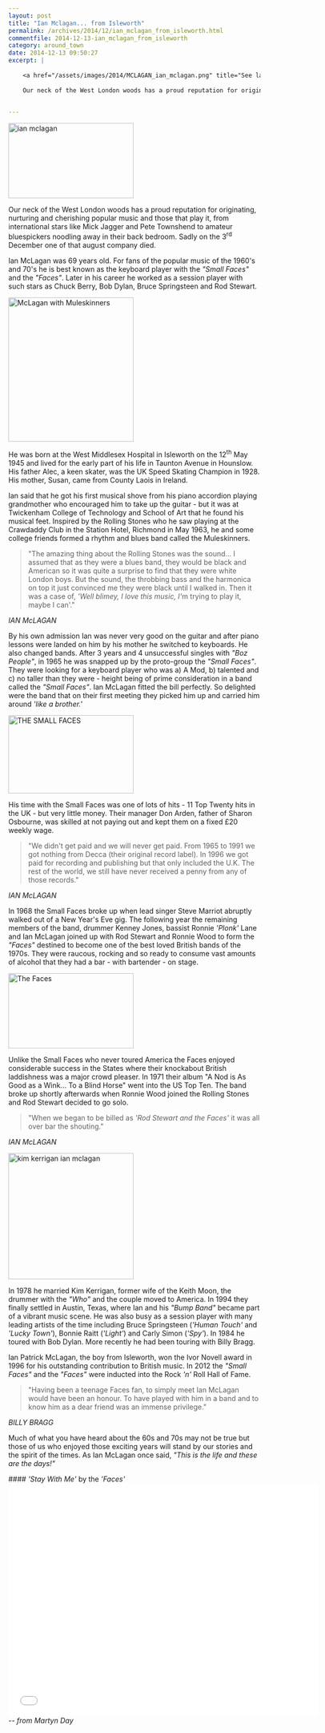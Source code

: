 ```yaml
---
layout: post
title: "Ian Mclagan... from Isleworth"
permalink: /archives/2014/12/ian_mclagan_from_isleworth.html
commentfile: 2014-12-13-ian_mclagan_from_isleworth
category: around_town
date: 2014-12-13 09:50:27
excerpt: |
    
    <a href="/assets/images/2014/MCLAGAN_ian_mclagan.png" title="See larger version of - ian mclagan"><img src="/assets/images/2014/MCLAGAN_ian_mclagan_thumb.png" width="150" height="90" alt="ian mclagan" class="photo right" /></a>
    
    Our neck of the West London woods has a proud reputation for originating, nurturing and cherishing popular music and those that play it, from international stars like Mick Jagger and Pete Townshend to amateur bluespickers noodling away in their back bedroom. Sadly on the 3<sup>rd</sup> December one of that august company died.
    

---
```


<a href="/assets/images/2014/MCLAGAN_ian_mclagan.png" title="See larger version of - ian mclagan"><img src="/assets/images/2014/MCLAGAN_ian_mclagan_thumb.png" width="250" height="150" alt="ian mclagan" class="photo right" /></a>

Our neck of the West London woods has a proud reputation for originating, nurturing and cherishing popular music and those that play it, from international stars like Mick Jagger and Pete Townshend to amateur bluespickers noodling away in their back bedroom. Sadly on the 3<sup>rd</sup> December one of that august company died.

Ian McLagan was 69 years old. For fans of the popular music of the 1960's and 70's he is best known as the keyboard player with the <em>"Small Faces"</em> and the <em>"Faces"</em>. Later in his career he worked as a session player with such stars as Chuck Berry, Bob Dylan, Bruce Springsteen and Rod Stewart.

<a href="/assets/images/2014/MCLAGAN_McLagan_with_Muleskinners.jpg" title="See larger version of - McLagan with Muleskinners"><img src="/assets/images/2014/MCLAGAN_McLagan_with_Muleskinners_thumb.jpg" width="250" height="288" alt="McLagan with Muleskinners" class="photo right" /></a>

He was born at the West Middlesex Hospital in Isleworth on the 12<sup>th</sup> May 1945 and lived for the early part of his life in Taunton Avenue in Hounslow. His father Alec, a keen skater, was the UK Speed Skating Champion in 1928. His mother, Susan, came from County Laois in Ireland.

Ian said that he got his first musical shove from his piano accordion playing grandmother who encouraged him to take up the guitar - but it was at Twickenham College of Technology and School of Art that he found his musical feet. Inspired by the Rolling Stones who he saw playing at the Crawdaddy Club in the Station Hotel, Richmond in May 1963, he and some college friends formed a rhythm and blues band called the Muleskinners.

> "The amazing thing about the Rolling Stones was the sound... I assumed that as they were a blues band, they would be black and American so it was quite a surprise to find that they were white London boys. But the sound, the throbbing bass and the harmonica on top it just convinced me they were black until I walked in. Then it was a case of, <em>'Well blimey, I love this music, I'</em>m trying to play it, maybe I can'."

<cite>IAN McLAGAN</cite>

By his own admission Ian was never very good on the guitar and after piano lessons were landed on him by his mother he switched to keyboards. He also changed bands. After 3 years and 4 unsuccessful singles with <em>"Boz People"</em>, in 1965 he was snapped up by the proto-group the <em>"Small Faces"</em>. They were looking for a keyboard player who was a) A Mod, b) talented and c) no taller than they were - height being of prime consideration in a band called the <em>"Small Faces"</em>. Ian McLagan fitted the bill perfectly. So delighted were the band that on their first meeting they picked him up and carried him around <em>'like a brother.'</em>

<a href="/assets/images/2014/MCLAGAN_SMALL_FACES.jpg" title="See larger version of - THE SMALL FACES"><img src="/assets/images/2014/MCLAGAN_SMALL_FACES_thumb.jpg" width="250" height="156" alt="THE SMALL FACES" class="photo right" /></a>

His time with the Small Faces was one of lots of hits - 11 Top Twenty hits in the UK - but very little money. Their manager Don Arden, father of Sharon Osbourne, was skilled at not paying out and kept them on a fixed £20 weekly wage.

> "We didn't get paid and we will never get paid. From 1965 to 1991 we got nothing from Decca (their original record label). In 1996 we got paid for recording and publishing but that only included the U.K. The rest of the world, we still have never received a penny from any of those records."

<cite>IAN McLAGAN</cite>

In 1968 the Small Faces broke up when lead singer Steve Marriot abruptly walked out of a New Year's Eve gig. The following year the remaining members of the band, drummer Kenney Jones, bassist Ronnie <em>'Plonk'</em> Lane and Ian McLagan joined up with Rod Stewart and Ronnie Wood to form the <em>"Faces"</em> destined to become one of the best loved British bands of the 1970s. They were raucous, rocking and so ready to consume vast amounts of alcohol that they had a bar - with bartender - on stage.

<a href="/assets/images/2014/MCLAGAN_The-Faces.jpg" title="See larger version of - The Faces"><img src="/assets/images/2014/MCLAGAN_The-Faces_thumb.jpg" width="250" height="150" alt="The Faces" class="photo right" /></a>

Unlike the Small Faces who never toured America the Faces enjoyed considerable success in the States where their knockabout British laddishness was a major crowd pleaser. In 1971 their album "A Nod is As Good as a Wink... To a Blind Horse" went into the US Top Ten. The band broke up shortly afterwards when Ronnie Wood joined the Rolling Stones and Rod Stewart decided to go solo.

> "When we began to be billed as <em>'Rod Stewart and the Faces'</em> it was all over bar the shouting."

<cite>IAN McLAGAN</cite>

<a href="/assets/images/2014/MCLAGAN_kim-kerrigan-ian-mclagan.jpg" title="See larger version of - kim kerrigan ian mclagan"><img src="/assets/images/2014/MCLAGAN_kim-kerrigan-ian-mclagan_thumb.jpg" width="250" height="252" alt="kim kerrigan ian mclagan" class="photo right" /></a>

In 1978 he married Kim Kerrigan, former wife of the Keith Moon, the drummer with the <em>"Who"</em> and the couple moved to America. In 1994 they finally settled in Austin, Texas, where Ian and his <em>"Bump Band"</em> became part of a vibrant music scene. He was also busy as a session player with many leading artists of the time including Bruce Springsteen (<em>'Human Touch'</em> and <em>'Lucky Town'</em>), Bonnie Raitt (<em>'Light'</em>) and Carly Simon (<em>'Spy'</em>). In 1984 he toured with Bob Dylan. More recently he had been touring with Billy Bragg.

Ian Patrick McLagan, the boy from Isleworth, won the Ivor Novell award in 1996 for his outstanding contribution to British music. In 2012 the <em>"Small Faces"</em> and the <em>"Faces"</em> were inducted into the Rock <em>'n'</em> Roll Hall of Fame.

> "Having been a teenage Faces fan, to simply meet Ian McLagan would have been an honour. To have played with him in a band and to know him as a dear friend was an immense privilege."

<cite>BILLY BRAGG</cite>

Much of what you have heard about the 60s and 70s may not be true but those of us who enjoyed those exciting years will stand by our stories and the spirit of the times. As Ian McLagan once said, <em>"This is the life and these are the days!"</em>

<div markdown="1" class="box">
#### <em>'Stay With Me'</em> by the <em>'Faces'</em>

<iframe width="620" height="465" src="//www.youtube-nocookie.com/embed/BQISujVdfv8?rel=0&amp;showinfo=0" frameborder="0" allowfullscreen>
</iframe>
</div>
<cite>-- from Martyn Day</cite>
